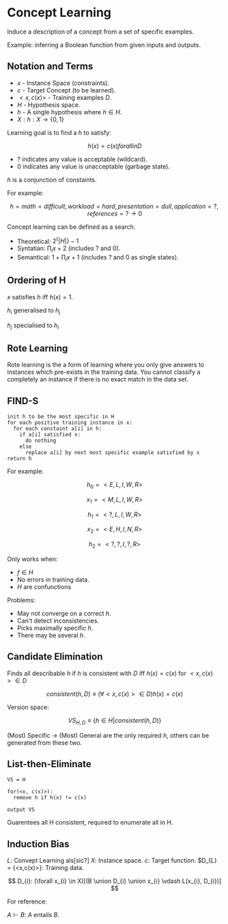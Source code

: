 Concept Learning
================

Induce a description of a concept from a set of specific examples.

Example: inferring a Boolean function from given inputs and outputs.

Notation and Terms
------------------

* $x$ - Instance Space (constraints).
* $c$ - Target Concept (to be learned).
* $<x, c(x)>$ - Training examples $D$.
* $H$ - Hypothesis space.
* $h$ - A single hypothesis where $h \in H$.
* $X: h:X \rightarrow \{0,1\}$

Learning goal is to find a $h$ to satisfy:

$$h(x) = c(x) for all in D$$

* $?$ indicates any value is acceptable (wildcard).
* $0$ indicates any value is unacceptable (garbage state).

$h$ is a conjunction of constaints.

For example:

$$h = {math=difficult, workload=hard, presentation=dull, application=?, references=?} \rightarrow 0$$

Concept learning can be defined as a search.

* Theoretical: $2^\{|H|\} - 1$
* Syntatian: $\prod_i x + 2$ (includes $?$ and $0$).
* Semantical: $1 + \prod_i x + 1$ (includes $?$ and $0$ as single states).

Ordering of H
-------------
$x$ satisfies $h$ iff $h(x)=1$.

$h_{i}$ generalised to $h_{j}$

$h_{j}$ specialised to $h_{i}$

Rote Learning
-------------
Rote learning is the a form of learning where you only give answers to instances which pre-exists in the training data. You cannot classify a completely an instance if there is no exact match in the data set.

FIND-S
------

```
init h to be the most specific in H
for each positive training instance in x:
  for each constaint a[i] in h:
    if a[i] satisfied x:
      do nothing
    else
      replace a[i] by next most specific example satisfied by x
return h
```

For example:

$$h_0 = <E, L, I, W, R>$$

$$x_1 = <M, L, I, W, R>$$

$$h_1 = <?, L, I, W, R>$$

$$x_2 = <E, H, I, N, R>$$

$$h_2 = <?, ?, I, ?, R>$$

Only works when:
* $f \in H$
* No errors in training data.
* $H$ are confunctions

Problems:
* May not converge on a correct $h$.
* Can't detect inconsistencies.
* Picks maximally specific $h$.
* There may be several $h$.


Candidate Elimination
---------------------
Finds all describable $h$ if $h$ is consistent with $D$ iff $h(x) = c(x)$ for $<x, c(x)> \in D$

$$
consistent(h,D) \equiv (\forall <x,c(x)> \in D) h(x) = c(x)
$$

Version space:

$$
VS_{H,D} \equiv \{h \in H | consistent(h,D)\}
$$

(Most) Specific $\rightarrow$ (Most) General are the only required $h$, others can be generated from these two.


List-then-Eliminate
-------------------

```
VS = H

for(<x, c(x)>):
  remove h if h(x) != c(x)

output VS
```

Guarentees all H consistent, required to enumerate all in H.


Induction Bias
--------------
$L$: Convept Learning als[sic?]
$X$: Instance space.
$c$: Target function.
$D_{L} = {<x,c(x)>}: Training data.

$$
D_{i}: (\forall x_{i} \in X)[(B \union D_{i} \union x_{i} \vdash L(x_{i}, D_{i})]
$$

For reference:

$A \vdash B$: $A$ entails $B$.
